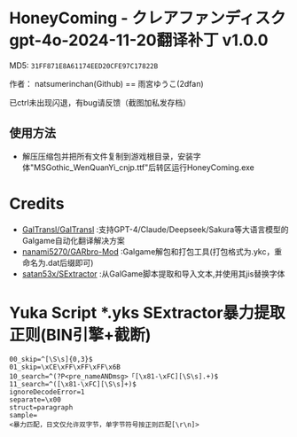 # HoneyComing - クレアファンディスク gpt-4o-2024-11-20翻译补丁 v1.0.0

MD5: `31FF871E8A61174EED20CFE97C17822B`

作者： natsumerinchan(Github) == 雨宮ゆうこ(2dfan)

已ctrl未出现闪退，有bug请反馈（截图加私发存档）

## 使用方法
- 解压压缩包并把所有文件复制到游戏根目录，安装字体"MSGothic_WenQuanYi_cnjp.ttf"后转区运行HoneyComing.exe

# Credits

- [GalTransl/GalTransl](https://github.com/GalTransl/GalTransl.git) :支持GPT-4/Claude/Deepseek/Sakura等大语言模型的Galgame自动化翻译解决方案
- [nanami5270/GARbro-Mod](https://github.com/nanami5270/GARbro-Mod.git) :Galgame解包和打包工具(打包格式为.ykc，重命名为.dat后缀即可)
- [satan53x/SExtractor](https://github.com/satan53x/SExtractor.git) :从GalGame脚本提取和导入文本,并使用其jis替换字体

# Yuka Script *.yks SExtractor暴力提取正则(BIN引擎+截断)
```
00_skip=^[\S\s]{0,3}$
01_skip=\xCE\xFF\xFF\xFF\x6B
10_search=^(?P<pre_nameANDmsg>「[\x81-\xFC][\S\s].+)$
11_search=^([\x81-\xFC][\S\s]+)$
ignoreDecodeError=1
separate=\x00
struct=paragraph
sample=
<暴力匹配，日文仅允许双字节，单字节符号按正则匹配[\r\n]>
```
